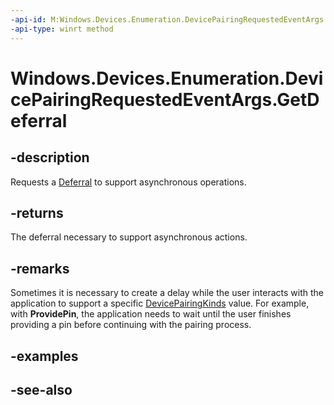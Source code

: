 ----api-id: M:Windows.Devices.Enumeration.DevicePairingRequestedEventArgs.GetDeferral
-api-type: winrt method
---<!-- Method syntaxpublic Windows.Foundation.Deferral GetDeferral()--># Windows.Devices.Enumeration.DevicePairingRequestedEventArgs.GetDeferral## -descriptionRequests a [Deferral](../windows.foundation/deferral.md) to support asynchronous operations.## -returnsThe deferral necessary to support asynchronous actions.## -remarksSometimes it is necessary to create a delay while the user interacts with the application to support a specific [DevicePairingKinds](devicepairingkinds.md) value. For example, with **ProvidePin**, the application needs to wait until the user finishes providing a pin before continuing with the pairing process.## -examples## -see-also